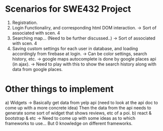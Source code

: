 Scenarios for SWE432 Project 
====================================================================================================================
1) Registration.
2) Login Functionaliry, and corresponding html DOM interaction.
   -> Sort of associated with scen. 4
3) Searching map... (Need to be further discussed..)
   -> Sort of associated with scen. 4
4) Saving custom settings for each user in database, and loading accordingly from firebase at login.
   -> Can be color settings, search history, etc.
   -> google maps autocomplete is done by google places api (in ajax).
      -> Need to play with this to show the search history along with data from google places.

Other things to implement
====================================================================================================================
a) Widgets
   -> Basically get data from yelp api (need to look at the api doc to come up with a more concrete idea)
      Then the data from the api needs to generate some sort of widget that shows reviews, etc of a poi.
b) react & bootstrap & etc
-> Need to come up with some ideas as to which frameworks to use... But 0 knowledge on different frameworks.
